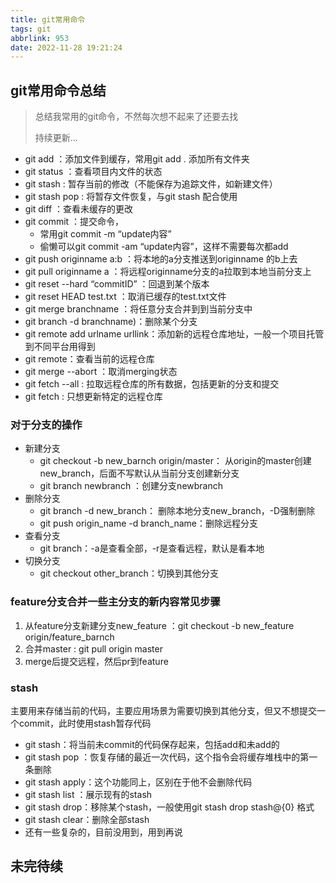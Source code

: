 ```yaml
---
title: git常用命令
tags: git
abbrlink: 953
date: 2022-11-28 19:21:24
---
```


## git常用命令总结

> 总结我常用的git命令，不然每次想不起来了还要去找
>
> 持续更新...

- git add ：添加文件到缓存，常用git add . 添加所有文件夹
- git status ：查看项目内文件的状态
- git stash : 暂存当前的修改（不能保存为追踪文件，如新建文件）
- git stash pop : 将暂存文件恢复，与git stash 配合使用
- git diff ：查看未缓存的更改
- git commit ：提交命令，
  - 常用git commit -m “update内容”
  - 偷懒可以git commit -am “update内容”，这样不需要每次都add
- git push originname a:b ：将本地的a分支推送到originname 的b上去
- git pull originname a ：将远程originname分支的a拉取到本地当前分支上
- git reset --hard “commitID” ：回退到某个版本
- git reset HEAD test.txt ：取消已缓存的test.txt文件
- git merge branchname ：将任意分支合并到到当前分支中
- git branch -d branchname)：删除某个分支
- git remote add urlname urllink：添加新的远程仓库地址，一般一个项目托管到不同平台用得到
- git remote：查看当前的远程仓库
- git merge --abort ：取消merging状态
- git fetch --all : 拉取远程仓库的所有数据，包括更新的分支和提交
- git fetch <remote-name> : 只想更新特定的远程仓库



### 对于分支的操作

- 新建分支
  - git checkout -b new_barnch origin/master： 从origin的master创建new_branch，后面不写默认从当前分支创建新分支
  - git branch newbranch ：创建分支newbranch 
- 删除分支
  - git branch -d new_branch： 删除本地分支new_branch，-D强制删除
  - git push origin_name -d branch_name：删除远程分支
- 查看分支
  - git branch：-a是查看全部，-r是查看远程，默认是看本地
- 切换分支
  - git checkout other_branch：切换到其他分支

### feature分支合并一些主分支的新内容常见步骤

1. 从feature分支新建分支new_feature ：git checkout -b new_feature origin/feature_barnch 
2. 合并master : git pull origin master
3. merge后提交远程，然后pr到feature

### stash

主要用来存储当前的代码，主要应用场景为需要切换到其他分支，但又不想提交一个commit，此时使用stash暂存代码

- git stash：将当前未commit的代码保存起来，包括add和未add的
- git stash pop ：恢复存储的最近一次代码，这个指令会将缓存堆栈中的第一条删除
- git stash apply：这个功能同上，区别在于他不会删除代码
- git stash list ：展示现有的stash
- git stash drop：移除某个stash，一般使用git stash drop stash@{0} 格式
- git stash clear：删除全部stash
- 还有一些复杂的，目前没用到，用到再说

## 未完待续